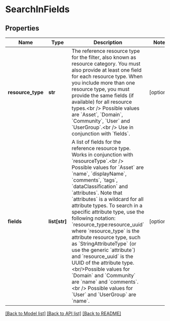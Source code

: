 # SearchInFields

## Properties
Name | Type | Description | Notes
------------ | ------------- | ------------- | -------------
**resource_type** | **str** | The reference resource type for the filter, also known as resource category. You must also provide at least one field for each resource type. When you include more than one resource type, you must provide the same fields (if available) for all resource types.&lt;br /&gt; Possible values are &#x60;Asset&#x60;, &#x60;Domain&#x60;, &#x60;Community&#x60;, &#x60;User&#x60; and &#x60;UserGroup&#x60;.&lt;br /&gt; Use in conjunction with &#x60;fields&#x60;. | [optional] 
**fields** | **list[str]** | A list of fields for the reference resource type. Works in conjunction with &#x60;resourceType&#x60;.&lt;br /&gt; Possible values for &#x60;Asset&#x60; are  &#x60;name&#x60;, &#x60;displayName&#x60;, &#x60;comments&#x60;, &#x60;tags&#x60;, &#x60;dataClassification&#x60; and &#x60;attributes&#x60;. Note that &#x60;attributes&#x60; is a wildcard for all attribute types. To search in a specific attribute type, use the following notation: &#x60;resource_type:resource_uuid&#x60; where &#x60;resource_type&#x60; is the attribute resource type, such as &#x60;StringAttributeType&#x60; (or use the generic &#x60;attribute&#x60;) and &#x60;resource_uuid&#x60; is the UUID of the attribute type. &lt;br/&gt;Possible values for &#x60;Domain&#x60; and &#x60;Community&#x60; are &#x60;name&#x60; and &#x60;comments&#x60;.&lt;br /&gt; Possible values for &#x60;User&#x60; and &#x60;UserGroup&#x60; are &#x60;name&#x60;. | [optional] 

[[Back to Model list]](../README.md#documentation-for-models) [[Back to API list]](../README.md#documentation-for-api-endpoints) [[Back to README]](../README.md)

